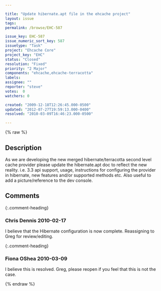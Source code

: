 ```yaml
---

title: "Update hibernate.apt file in the ehcache project"
layout: issue
tags: 
permalink: /browse/EHC-587

issue_key: EHC-587
issue_numeric_sort_key: 587
issuetype: "Task"
project: "Ehcache Core"
project_key: "EHC"
status: "Closed"
resolution: "Fixed"
priority: "2 Major"
components: "ehcache,ehcache-terracotta"
labels: 
assignee: ""
reporter: "steve"
votes:  0
watchers: 0

created: "2009-12-18T12:26:45.000-0500"
updated: "2012-07-27T19:59:13.000-0400"
resolved: "2010-03-09T16:46:23.000-0500"

---
```




{% raw %}



## Description

<div markdown="1" class="description">

As we are developing the new merged hibernate/terracotta second level cache provider please update the hibernate.apt doc to reflect the new reality. i.e. 3.3 api support, usage, instructions for configuring the provider in hibernate, new features and/or supported methods etc. Also useful to add a picture/reference to the dev console.


</div>

## Comments


{:.comment-heading}
### **Chris Dennis** <span class="date">2010-02-17</span>

<div markdown="1" class="comment">

I believe that the Hibernate configuration is now complete.  Reassigning to Greg for review/editing.

</div>


{:.comment-heading}
### **Fiona OShea** <span class="date">2010-03-09</span>

<div markdown="1" class="comment">

I believe this is resolved. Greg, please reopen if you feel that this is not the case.


</div>



{% endraw %}
